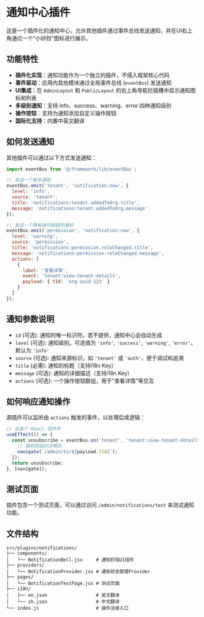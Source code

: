 # 通知中心插件

这是一个插件化的通知中心，允许其他插件通过事件总线发送通知，并在UI右上角通过一个"小铃铛"图标进行展示。

## 功能特性

- **插件化实现**：通知功能作为一个独立的插件，不侵入框架核心代码
- **事件驱动**：应用内其他模块通过全局事件总线 (`eventBus`) 发送通知
- **UI集成**：在 `AdminLayout` 和 `PublicLayout` 的右上角导航栏插槽中显示通知图标和列表
- **多级别通知**：支持 info、success、warning、error 四种通知级别
- **操作按钮**：支持为通知添加自定义操作按钮
- **国际化支持**：内置中英文翻译

## 如何发送通知

其他插件可以通过以下方式发送通知：

```javascript
import eventBus from '@/framework/lib/eventBus';

// 发送一个基本通知
eventBus.emit('tenant', 'notification:new', {
  level: 'info',
  source: 'tenant',
  title: 'notifications:tenant.addedToOrg.title',
  message: 'notifications:tenant.addedToOrg.message'
});

// 发送一个带有操作按钮的通知
eventBus.emit('permission', 'notification:new', {
  level: 'warning',
  source: 'permission',
  title: 'notifications:permission.roleChanged.title',
  message: 'notifications:permission.roleChanged.message',
  actions: [
    {
      label: '查看详情',
      event: 'tenant:view-tenant-details',
      payload: { tId: 'org-uuid-123' }
    }
  ]
});
```

## 通知参数说明

- `id` (可选): 通知的唯一标识符。若不提供，通知中心会自动生成
- `level` (可选): 通知级别。可选值为 `'info'`, `'success'`, `'warning'`, `'error'`。默认为 `'info'`
- `source` (可选): 通知来源标识，如 `'tenant'` 或 `'auth'`，便于调试和追溯
- `title` (必需): 通知的标题（支持i18n Key）
- `message` (可选): 通知的详细描述（支持i18n Key）
- `actions` (可选): 一个操作按钮数组，用于"查看详情"等交互

## 如何响应通知操作

源插件可以监听由 `actions` 触发的事件，以处理后续逻辑：

```javascript
// 在某个 React 组件中
useEffect(() => {
  const unsubscribe = eventBus.on('tenant', 'tenant:view-tenant-details', (payload) => {
    // 跳转到组织详情页
    navigate(`/admin/ts/${payload.tId}`);
  });
  return unsubscribe;
}, [navigate]);
```

## 测试页面

插件包含一个测试页面，可以通过访问 `/admin/notifications/test` 来测试通知功能。

## 文件结构

```
src/plugins/notifications/
├── components/
│   └── NotificationBell.jsx     # 通知铃铛UI组件
├── providers/
│   └── NotificationProvider.jsx # 通知状态管理Provider
├── pages/
│   └── NotificationTestPage.jsx # 测试页面
├── i18n/
│   ├── en.json                  # 英文翻译
│   └── zh.json                  # 中文翻译
└── index.js                     # 插件注册入口
```